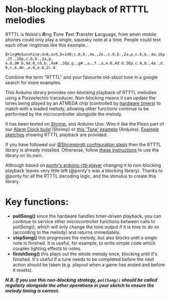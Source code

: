 # Non-blocking playback of RTTTL melodies

RTTTL is Nokia's ***R***ing ***T***one ***T***ext ***T***ransfer ***L***anguage, from when mobile phones could only play a single, squeaky note at a time. People could text each other ringtones like this example...

```BringMeSunshine:d=8,o=5,b=140:c.6,b.,4a.,2e.,c.6,b.,2a,p,c.6,b.,4a,16p,2f.,16p,c.6,b.,2a,p, e.6,d#.6,4d.6,c6,b.,4a#.,16p,g.,g#.,a.,f.,a,e.6,4d.6,16p,c.6,b.,4a.,d.6,c.6,4b.,e.6,e.6,2c.6```

Combine the term "RTTTL" and your favourite old-skool tune in a google search for more examples.

This Arduino library provides non-blocking playback of RTTTL melodies using a Piezoelectric transducer. Non-blocking means it can update the tones being played by an ATMEGA chip (controlled by [hardware timers](https://learn.adafruit.com/multi-tasking-the-arduino-part-2/timers)) to match with a loaded melody, allowing other functions continue to be performed by the microcontroller alongside the melody.

It has been tested on [Shrimp](http://start.shrimping.it/project/shrimp/), and Arduino Uno. Wire it like the Piezo part of our [Alarm Clock build](http://start.shrimping.it/project/alarmclock/build.html#step12) (Shrimp) or [this 'Tone' example](https://www.arduino.cc/en/Tutorial/ToneMelody) (Arduino). [Example sketches](https://github.com/cefn/non-blocking-rtttl-arduino/tree/master/rtttl/examples) showing RTTTL playback are provided. 

If you have followed our [@ShrimpingIt configuration steps](http://start.shrimping.it/project/shrimp/program.html) then the RTTTL library is already installed. Otherwise, follow [these instructions](https://www.arduino.cc/en/Guide/Libraries) to use the library on its own. 

Although based on [ponty's arduino-rttl-player](https://github.com/ponty/arduino-rtttl-player) changing it to non-blocking playback leaves very little left (@ponty's was a blocking library). Thanks to @ponty for all the RTTTL decoding logic, and the stimulus to create this library.

# Key functions:

* **pollSong()** since the hardware handles timer-driven playback, you can continue to service other microcontroller functions between calls to pollSong(), which will only change the tone output if it is time to do so (according to the melody) and returns immediately.
* **stepSong()** this progresses the melody, but also blocks until a single note is finished. It is useful, for example, to write simple code which couples lighting effects to notes.
* **finishSong()** this plays out the whole melody once, blocking until it's finished. It's useful if a tune needs to be completed before the next action should be taken (e.g. playout when a game has ended and before it resets).

***N.B. If you use this non-blocking strategy, ```pollSong()``` should be called regularly alongside the other operations in your sketch to ensure the melody timing is correct.***
